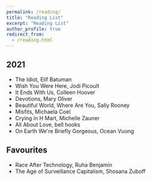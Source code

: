 ```yaml
---
permalink: /reading/
title: "Reading List"
excerpt: "Reading List"
author_profile: true
redirect_from: 
  - /reading.html
---
```


2021
------
* The Idiot, Elif Batuman
* Wish You Were Here, Jodi Picoult
* It Ends With Us, Colleen Hoover
* Devotions, Mary Oliver
* Beautiful World, Where Are You, Sally Rooney
* Misfits, Michaela Coel
* Crying in H Mart, Michelle Zauner
* All About Love, bell hooks
* On Earth We're Briefly Gorgeous, Ocean Vuong

Favourites
------
* Race After Technology, Ruha Benjamin
* The Age of Surveillance Capitalism, Shosana Zuboff
